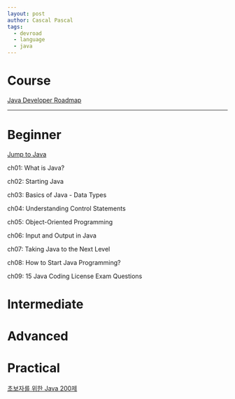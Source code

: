 ```yaml
---
layout: post
author: Cascal Pascal
tags:
  - devroad
  - language
  - java
---
```


# Course

[Java Developer Roadmap](https://roadmap.sh/java)

---


# Beginner

[Jump to Java](https://wikidocs.net/book/31)

ch01: What is Java?

ch02: Starting Java

ch03: Basics of Java - Data Types

ch04: Understanding Control Statements

ch05: Object-Oriented Programming

ch06: Input and Output in Java

ch07: Taking Java to the Next Level

ch08: How to Start Java Programming?

ch09: 15 Java Coding License Exam Questions


# Intermediate



# Advanced



# Practical

[초보자를 위한 Java 200제](http://www.infopub.co.kr/index.asp)



